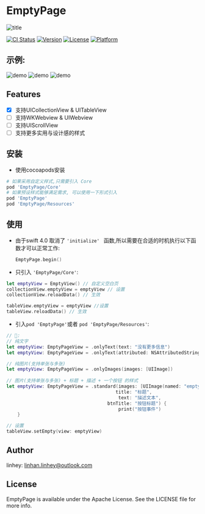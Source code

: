 # EmptyPage

![title](./readmeData/title.png)

[![CI Status](http://img.shields.io/travis/158179948@qq.com/EmptyPage.svg?style=flat)](https://travis-ci.org/158179948@qq.com/EmptyPage) 
[![Version](https://img.shields.io/cocoapods/v/EmptyPage.svg?style=flat)](http://cocoapods.org/pods/EmptyPage)
[![License](https://img.shields.io/cocoapods/l/EmptyPage.svg?style=flat)](http://cocoapods.org/pods/EmptyPage)
[![Platform](https://img.shields.io/cocoapods/p/EmptyPage.svg?style=flat)](http://cocoapods.org/pods/EmptyPage)

## 示例:

![demo](./readmeData/empty1.gif) ![demo](./readmeData/empty2.gif)  ![demo](./readmeData/empty3.gif)


## Features

- [x] 支持UICollectionView & UITableView
- [ ] 支持WKWebview & UIWebview
- [ ] 支持UIScrollView
- [ ] 支持更多实用与设计感的样式

## 安装

- 使用cocoapods安装

```ruby
# 如果采用自定义样式,只需要引入 Core
pod 'EmptyPage/Core'
# 如果预设样式能够满足需求, 可以使用一下形式引入
pod 'EmptyPage'
pod 'EmptyPage/Resources'
```

## 使用

- 由于swift 4.0 取消了 `'initialize' ` 函数,所以需要在合适的时机执行以下函数才可以正常工作:

  ```swift
  EmptyPage.begin()
  ```

- 只引入 `'EmptyPage/Core'`:

```swift
let emptyView = EmptyView() // 自定义空白页
collectionView.emptyView = emptyView // 设置
collectionView.reloadData()	// 生效

tableView.emptyView = emptyView	//设置
tableView.reloadData() // 生效
```

- 引入`pod 'EmptyPage'`或者 `pod 'EmptyPage/Resources'`:

```swift
// 🌰:
// 纯文字
let emptyView: EmptyPageView = .onlyText(text: "没有更多信息")
let emptyView: EmptyPageView = .onlyText(attributed: NSAttributedString(string: "没有更多信息"))

// 纯图片(支持单张与多张)
let emptyView: EmptyPageView = .onlyImages(images: [UIImage])
                   
// 图片(支持单张与多张) + 标题 + 描述 + 一个按钮 的样式
let emptyView: EmptyPageView = .standard(images: [UIImage(named: "empty")!],
										title: "标题",
										 text: "描述文本",
									 btnTitle: "按钮标题") {
										 print("按钮事件")
	}

// 设置
tableView.setEmpty(view: emptyView)
```

## Author

linhey:  linhan.linhey@outlook.com

## License

EmptyPage is available under the Apache License. See the LICENSE file for more info.
